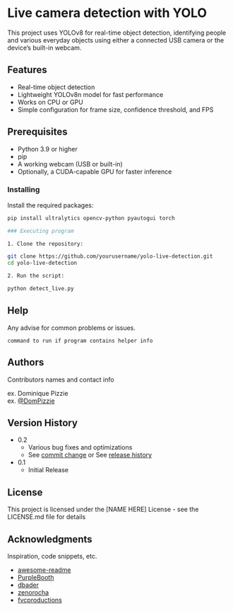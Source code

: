 # Live camera detection with YOLO

This project uses YOLOv8 for real-time object detection, identifying people and various everyday objects using either a connected USB camera or the device’s built-in webcam.

## Features
- Real-time object detection  
- Lightweight YOLOv8n model for fast performance  
- Works on CPU or GPU  
- Simple configuration for frame size, confidence threshold, and FPS 

## Prerequisites
- Python 3.9 or higher  
- pip  
- A working webcam (USB or built-in)  
- Optionally, a CUDA-capable GPU for faster inference  

### Installing

Install the required packages:
```bash
pip install ultralytics opencv-python pyautogui torch

### Executing program

1. Clone the repository:

git clone https://github.com/yourusername/yolo-live-detection.git
cd yolo-live-detection

2. Run the script:

python detect_live.py
```

## Help

Any advise for common problems or issues.
```
command to run if program contains helper info
```

## Authors

Contributors names and contact info

ex. Dominique Pizzie  
ex. [@DomPizzie](https://twitter.com/dompizzie)

## Version History

* 0.2
    * Various bug fixes and optimizations
    * See [commit change]() or See [release history]()
* 0.1
    * Initial Release

## License

This project is licensed under the [NAME HERE] License - see the LICENSE.md file for details

## Acknowledgments

Inspiration, code snippets, etc.
* [awesome-readme](https://github.com/matiassingers/awesome-readme)
* [PurpleBooth](https://gist.github.com/PurpleBooth/109311bb0361f32d87a2)
* [dbader](https://github.com/dbader/readme-template)
* [zenorocha](https://gist.github.com/zenorocha/4526327)
* [fvcproductions](https://gist.github.com/fvcproductions/1bfc2d4aecb01a834b46)
